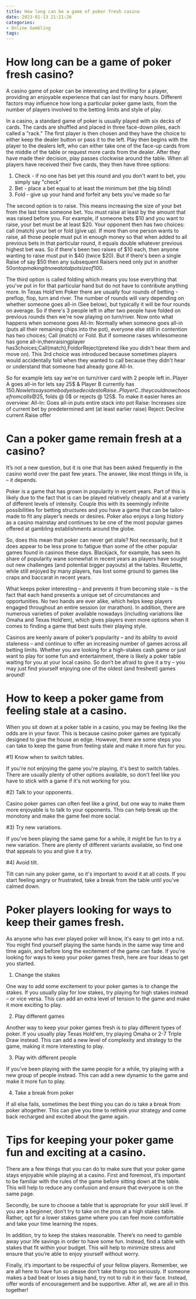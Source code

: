 ```yaml
---
title: How long can be a game of poker fresh casino
date: 2023-01-13 21:21:26
categories:
- Online Gambling
tags:
---
```



#  How long can be a game of poker fresh casino?

A casino game of poker can be interesting and thrilling for a player, providing an enjoyable experience that can last for many hours. Different factors may influence how long a particular poker game lasts, from the number of players involved to the betting limits and style of play.

In a casino, a standard game of poker is usually played with six decks of cards. The cards are shuffled and placed in three face-down piles, each called a "rack." The first player is then chosen and they have the choice to either keep the dealer button or pass it to the left. Play then begins with the player to the dealers left, who can either take one of the face-up cards from the middle of the table or request more cards from the dealer. After they have made their decision, play passes clockwise around the table. When all players have received their five cards, they then have three options:
1) Check - if no one has bet yet this round and you don't want to bet, you simply say "check" 
2) Bet - place a bet equal to at least the minimum bet (the big blind) 
3) Fold - give up your hand and forfeit any bets you've made so far

The second option is to raise. This means increasing the size of your bet from the last time someone bet. You must raise at least by the amount that was raised before you. For example, if someone bets $10 and you want to raise, your bet must be at least $20. Your opponent then has two choices: call (match) your bet or fold (give up). If more than one person wants to raise, all those people must put in enough money so that when added to all previous bets in that particular round, it equals double whatever previous highest bet was. So if there's been two raises of $10 each, then anyone wanting to raise must put in $40 (twice $20).
But if there's been a single Raise of say $50 then any subsequent Raisers need only put in another $50 on top making it now a total pot size of 100$. 

The third option is called folding which means you lose everything that you've put in for that particular hand but do not have to contribute anything more. In Texas Hold'em Poker there are usually four rounds of betting - preflop, flop, turn and river. The number of rounds will vary depending on whether someone goes all-in (See below), but typically it will be four rounds on average. So if there's 3 people left in after two people have folded on previous rounds then we're now playing on turn/river. 
Now onto what happens when someone goes All-In: Normally when someone goes all-in (puts all their remaining chips into the pot), everyone else still in contention has two choices; Call (match) or Fold. But if someone raises whilesomeone has gone all-in,thenraisingplayer has3choices;Call(match),FoldorReject(pretend like you didn't hear them and move on). This 3rd choice was introduced because sometimes players would accidentally fold when they wanted to call because they didn't hear or understand that someone had already gone All-In. 

So for example lets say we're on turn/river card with 2 people left in..Player A goes all-in for lets say 25$ & Player B currently has 150$. Now lets say somebody else decides to Raise..Player C..they could now choose from calls @ 25$, folds @ 0$ or rejects @ 125$. To make it easier heres an overview:
All-In: Goes all-in puts entire stack into pot
Raise: Increases size of current bet by predetermined amt (at least earlier raise) 
Reject: Decline current Raise offer

#  Can a poker game remain fresh at a casino?

It’s not a new question, but it is one that has been asked frequently in the casino world over the past few years. The answer, like most things in life, is – it depends.

Poker is a game that has grown in popularity in recent years. Part of this is likely due to the fact that is can be played relatively cheaply and at a variety of different levels of intensity. Couple this with its seemingly infinite possibilities for betting structures and you have a game that can be tailor-made to fit any player’s needs or desires. Poker also enjoys a long history as a casino mainstay and continues to be one of the most popular games offered at gambling establishments around the globe.

So, does this mean that poker can never get stale? Not necessarily, but it does appear to be less prone to fatigue than some of the other popular games found in casinos these days. Blackjack, for example, has seen its share of popularity wane somewhat in recent years as players have sought out new challenges (and potential bigger payouts) at the tables. Roulette, while still enjoyed by many players, has lost some ground to games like craps and baccarat in recent years.

What keeps poker interesting – and prevents it from becoming stale – is the fact that each hand presents a unique set of circumstances and opportunities. No two hands are ever alike, which helps keep players engaged throughout an entire session (or marathon). In addition, there are numerous varieties of poker available nowadays (including variations like Omaha and Texas Hold’em), which gives players even more options when it comes to finding a game that best suits their playing style.

Casinos are keenly aware of poker’s popularity – and its ability to avoid staleness – and continue to offer an increasing number of games across all betting limits. Whether you are looking for a high-stakes cash game or just want to play for some fun and entertainment, there is likely a poker table waiting for you at your local casino. So don’t be afraid to give it a try – you may just find yourself enjoying one of the oldest (and freshest) games around!

#  How to keep a poker game from feeling stale at a casino.

When you sit down at a poker table in a casino, you may be feeling like the odds are in your favor. This is because casino poker games are typically designed to give the house an edge. However, there are some steps you can take to keep the game from feeling stale and make it more fun for you.

#1) Know when to switch tables.

If you're not enjoying the game you're playing, it's best to switch tables. There are usually plenty of other options available, so don't feel like you have to stick with a game if it's not working for you.

#2) Talk to your opponents.

Casino poker games can often feel like a grind, but one way to make them more enjoyable is to talk to your opponents. This can help break up the monotony and make the game feel more social.

#3) Try new variations.

If you've been playing the same game for a while, it might be fun to try a new variation. There are plenty of different variants available, so find one that appeals to you and give it a try.

#4) Avoid tilt.

Tilt can ruin any poker game, so it's important to avoid it at all costs. If you start feeling angry or frustrated, take a break from the table until you've calmed down.

#  Poker players looking for ways to keep their games fresh.

As anyone who has ever played poker will know, it's easy to get into a rut. You might find yourself playing the same hands in the same way time and time again, and before long the excitement of the game can fade. If you're looking for ways to keep your poker games fresh, here are four ideas to get you started.

1. Change the stakes

One way to add some excitement to your poker games is to change the stakes. If you usually play for low stakes, try playing for high stakes instead – or vice versa. This can add an extra level of tension to the game and make it more exciting to play.

2. Play different games

Another way to keep your poker games fresh is to play different types of poker. If you usually play Texas Hold'em, try playing Omaha or 2-7 Triple Draw instead. This can add a new level of complexity and strategy to the game, making it more interesting to play.

3. Play with different people

If you've been playing with the same people for a while, try playing with a new group of people instead. This can add a new dynamic to the game and make it more fun to play.

4. Take a break from poker

If all else fails, sometimes the best thing you can do is take a break from poker altogether. This can give you time to rethink your strategy and come back recharged and excited about the game again.

#  Tips for keeping your poker game fun and exciting at a casino.

There are a few things that you can do to make sure that your poker game stays enjoyable while playing at a casino. First and foremost, it’s important to be familiar with the rules of the game before sitting down at the table. This will help to reduce any confusion and ensure that everyone is on the same page.

Secondly, be sure to choose a table that is appropriate for your skill level. If you are a beginner, don’t try to take on the pros at a high stakes table. Rather, opt for a lower stakes game where you can feel more comfortable and take your time learning the ropes.

In addition, try to keep the stakes reasonable. There’s no need to gamble away your life savings in order to have some fun. Instead, find a table with stakes that fit within your budget. This will help to minimize stress and ensure that you’re able to enjoy yourself without worry.

Finally, it’s important to be respectful of your fellow players. Remember, we are all here to have fun so please don’t take things too seriously. If someone makes a bad beat or loses a big hand, try not to rub it in their face. Instead, offer words of encouragement and be supportive. After all, we are all in this together!